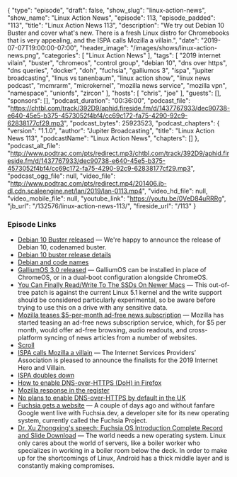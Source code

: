 {
  "type": "episode",
  "draft": false,
  "show_slug": "linux-action-news",
  "show_name": "Linux Action News",
  "episode": 113,
  "episode_padded": "113",
  "title": "Linux Action News 113",
  "description": "We try out Debian 10 Buster and cover what's new. There is a fresh Linux distro for Chromebooks that is very appealing, and the ISPA calls Mozilla a villain.",
  "date": "2019-07-07T19:00:00-07:00",
  "header_image": "/images/shows/linux-action-news.png",
  "categories": [
    "Linux Action News"
  ],
  "tags": [
    "2019 internet vilain",
    "buster",
    "chromeos",
    "control group",
    "debian 10",
    "dns over https",
    "dns queries",
    "docker",
    "doh",
    "fuchsia",
    "galliumos 3",
    "ispa",
    "jupiter broadcasting",
    "linus vs tanenbaum",
    "linux action show",
    "linux news podcast",
    "mcmrarm",
    "microkernel",
    "mozilla news service",
    "mozilla vpn",
    "namespace",
    "unionfs",
    "zircon"
  ],
  "hosts": [
    "chris",
    "joe"
  ],
  "guests": [],
  "sponsors": [],
  "podcast_duration": "00:36:00",
  "podcast_file": "https://chtbl.com/track/392D9/aphid.fireside.fm/d/1437767933/dec90738-e640-45e5-b375-4573052f4bf4/cc69c172-fa75-4290-92c9-62838177cf29.mp3",
  "podcast_bytes": 25923523,
  "podcast_chapters": {
    "version": "1.1.0",
    "author": "Jupiter Broadcasting",
    "title": "Linux Action News 113",
    "podcastName": "Linux Action News",
    "chapters": []
  },
  "podcast_alt_file": "http://www.podtrac.com/pts/redirect.mp3/chtbl.com/track/392D9/aphid.fireside.fm/d/1437767933/dec90738-e640-45e5-b375-4573052f4bf4/cc69c172-fa75-4290-92c9-62838177cf29.mp3",
  "podcast_ogg_file": null,
  "video_file": "http://www.podtrac.com/pts/redirect.mp4/201406.jb-dl.cdn.scaleengine.net/lan/2019/lan-0113.mp4",
  "video_hd_file": null,
  "video_mobile_file": null,
  "youtube_link": "https://youtu.be/0VeD84uRRRg",
  "jb_url": "/132576/linux-action-news-113/",
  "fireside_url": "/113"
}


### Episode Links

  * [Debian 10 Buster released](https://bits.debian.org/2019/07/buster-released.html "Debian 10 Buster released") — We're happy to announce the release of Debian 10, codenamed buster.
  * [Debian 10 buster release details](https://www.debian.org/News/2019/20190706 "Debian 10 buster release details")
  * [Debian and code names](https://lwn.net/SubscriberLink/792646/75df9c1c059dd3ae/ "Debian and code names")
  * [GalliumOS 3.0 released](https://wiki.galliumos.org/News/GalliumOS_3.0 "GalliumOS 3.0 released") — GalliumOS can be installed in place of ChromeOS, or in a dual-boot configuration alongside ChromeOS.
  * [You Can Finally Read/Write To The SSDs On Newer Macs](https://www.phoronix.com/scan.php?page=news_item&px=MacBook-Finally-Linux-SSD-RW "You Can Finally Read/Write To The SSDs On Newer Macs") — This out-of-tree patch is against the current Linux 5.1 kernel and the write support should be considered particularly experimental, so be aware before trying to use this on a drive with any sensitive data. 
  * [Mozilla teases $5-per-month ad-free news subscription](https://www.theverge.com/2019/7/5/20683059/mozilla-news-subscription-service-ad-free-scroll-price "Mozilla teases $5-per-month ad-free news subscription") — Mozilla has started teasing an ad-free news subscription service, which, for $5 per month, would offer ad-free browsing, audio readouts, and cross-platform syncing of news articles from a number of websites.
  * [Scroll](https://scroll.com/ "Scroll")
  * [ISPA calls Mozilla a villain](https://www.ispa.org.uk/ispa-announces-finalists-for-2019-internet-heroes-and-villains-trump-and-mozilla-lead-the-way-as-villain-nominees/ "ISPA calls Mozilla a villain") — The Internet Services Providers’ Association is pleased to announce the finalists for the 2019 Internet Hero and Villain.
  * [ISPA doubles down](https://twitter.com/ISPAUK/status/1147099305884495872 "ISPA doubles down")
  * [How to enable DNS-over-HTTPS (DoH) in Firefox](https://www.zdnet.com/article/how-to-enable-dns-over-https-doh-in-firefox/ "How to enable DNS-over-HTTPS \(DoH\) in Firefox")
  * [Mozilla response in the register](https://www.theregister.co.uk/2019/07/06/mozilla_ukisp_vallain/ "Mozilla response in the register")
  * [No plans to enable DNS-over-HTTPS by default in the UK](https://www.zdnet.com/article/mozilla-no-plans-to-enable-dns-over-https-by-default-in-the-uk/ "No plans to enable DNS-over-HTTPS by default in the UK")
  * [Fuchsia gets a website](https://www.theregister.co.uk/2019/07/03/googles_fuchsia_os_flutters_into_view/ "Fuchsia gets a website") — A couple of days ago and without fanfare Google went live with Fuchsia.dev, a developer site for its new operating system, currently called the Fuchsia Project.
  * [Dr. Xu Zhongxing's speech: Fuchsia OS Introduction Complete Record and Slide Download](https://web.archive.org/web/20190528221512/https://bzdww.com/article/163937/ "Dr. Xu Zhongxing's speech: Fuchsia OS Introduction Complete Record and Slide Download") — The world needs a new operating system. Linux only cares about the world of servers, like a boiler worker who specializes in working in a boiler room below the deck. In order to make up for the shortcomings of Linux, Android has a thick middle layer and is constantly making compromises.


